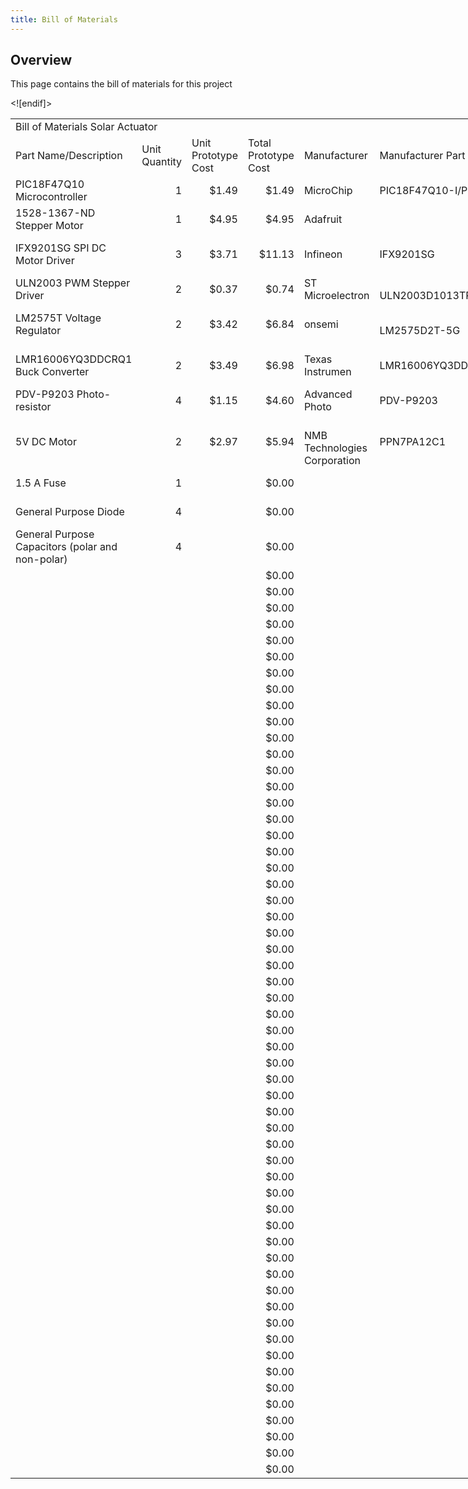 ```yaml
---
title: Bill of Materials
---
```

## Overview
This page contains the bill of materials for this project 



<html xmlns:v="urn:schemas-microsoft-com:vml"
xmlns:o="urn:schemas-microsoft-com:office:office"
xmlns:x="urn:schemas-microsoft-com:office:excel"
xmlns="http://www.w3.org/TR/REC-html40">

<head>
<meta http-equiv=Content-Type content="text/html; charset=windows-1252">
<meta name=ProgId content=Excel.Sheet>
<meta name=Generator content="Microsoft Excel 15">
<link id=Main-File rel=Main-File
href="../Bill%20of%20Materials%20Solar%20Actuator.htm">
<link rel=File-List href=filelist.xml>
<link rel=Stylesheet href=stylesheet.css>
<style>
<!--table
	{mso-displayed-decimal-separator:"\.";
	mso-displayed-thousand-separator:"\,";}
@page
	{margin:.75in .7in .75in .7in;
	mso-header-margin:.3in;
	mso-footer-margin:.3in;}
-->
</style>
<![if !supportTabStrip]><script language="JavaScript">
<!--
function fnUpdateTabs()
 {
  if (parent.window.g_iIEVer>=4) {
   if (parent.document.readyState=="complete"
    && parent.frames['frTabs'].document.readyState=="complete")
   parent.fnSetActiveSheet(0);
  else
   window.setTimeout("fnUpdateTabs();",150);
 }
}

if (window.name!="frSheet")
 window.location.replace("../Bill%20of%20Materials%20Solar%20Actuator.htm");
else
 fnUpdateTabs();
//-->
</script>
<![endif]>
</head>

<body link="#0563C1" vlink="#954F72">

<table border=0 cellpadding=0 cellspacing=0 width=2262 style='border-collapse:
 collapse;table-layout:fixed;width:1697pt'>
 <col width=341 style='mso-width-source:userset;mso-width-alt:12117;width:256pt'>
 <col width=80 style='mso-width-source:userset;mso-width-alt:2844;width:60pt'>
 <col width=116 style='mso-width-source:userset;mso-width-alt:4124;width:87pt'>
 <col width=122 style='mso-width-source:userset;mso-width-alt:4323;width:91pt'>
 <col width=80 style='mso-width-source:userset;mso-width-alt:2844;width:60pt'>
 <col width=146 style='mso-width-source:userset;mso-width-alt:5205;width:110pt'>
 <col width=553 style='mso-width-source:userset;mso-width-alt:19655;width:415pt'>
 <col width=116 style='mso-width-source:userset;mso-width-alt:4124;width:87pt'>
 <col width=66 style='mso-width-source:userset;mso-width-alt:2360;width:50pt'>
 <col width=144 style='mso-width-source:userset;mso-width-alt:5120;width:108pt'>
 <col width=61 style='mso-width-source:userset;mso-width-alt:2161;width:46pt'>
 <col width=80 style='mso-width-source:userset;mso-width-alt:2844;width:60pt'>
 <col width=67 style='mso-width-source:userset;mso-width-alt:2389;width:50pt'>
 <col width=50 style='mso-width-source:userset;mso-width-alt:1763;width:37pt'>
 <col width=240 style='mso-width-source:userset;mso-width-alt:8533;width:180pt'>
 <tr height=21 style='mso-height-source:userset;height:15.75pt'>
  <td colspan=15 height=21 class=xl77 width=2262 style='height:15.75pt;
  width:1697pt'>Bill of Materials Solar Actuator</td>
 </tr>
 <tr height=21 style='mso-height-source:userset;height:15.75pt'>
  <td height=21 class=xl65 style='height:15.75pt'>Part Name/Description</td>
  <td class=xl65>Unit Quantity</td>
  <td class=xl65>Unit Prototype Cost</td>
  <td class=xl65>Total Prototype Cost</td>
  <td class=xl65>Manufacturer</td>
  <td class=xl65>Manufacturer Part #</td>
  <td class=xl65>Vendor Link</td>
  <td class=xl65>Datasheet Link</td>
  <td class=xl65>Supplier</td>
  <td class=xl65>Supplier Part #</td>
  <td class=xl65># Ordered</td>
  <td class=xl65>Date Ordered</td>
  <td class=xl65># Received</td>
  <td class=xl65>Surplus</td>
  <td class=xl65>Schematic Reference Designators</td>
 </tr>
 <tr height=21 style='mso-height-source:userset;height:15.75pt'>
  <td height=21 class=xl66 style='height:15.75pt'>PIC18F47Q10 Microcontroller</td>
  <td class=xl67 align=right>1</td>
  <td class=xl68 align=right>$1.49</td>
  <td class=xl68 align=right>$1.49</td>
  <td class=xl66>MicroChip</td>
  <td class=xl66>PIC18F47Q10-I/PT</td>
  <td>https://www.digikey.com/en/products/detail/microchip-technology/PIC18F47Q10-I-PT/10187786</td>
  <td class=xl70><a
  href="https://ww1.microchip.com/downloads/en/DeviceDoc/PIC18F27-47Q10-Data-Sheet-40002043E.pdf"
  target="_parent">https://ww1.microchip.co<span style='display:none'>m/downloads/en/DeviceDoc/PIC18F27-47Q10-Data-Sheet-40002043E.pdf</span></a></td>
  <td class=xl66>Digikey</td>
  <td class=xl66>PIC18F47Q10-I/PT-ND</td>
  <td class=xl66 align=right>2</td>
  <td class=xl69>TBD</td>
  <td class=xl66>TBD</td>
  <td class=xl67>TBD</td>
  <td class=xl66>U4</td>
 </tr>
 <tr height=21 style='mso-height-source:userset;height:15.75pt'>
  <td height=21 class=xl66 style='height:15.75pt'>1528-1367-ND Stepper Motor</td>
  <td class=xl67 align=right>1</td>
  <td class=xl68 align=right>$4.95</td>
  <td class=xl68 align=right>$4.95</td>
  <td class=xl72>Adafruit</td>
  <td class=xl66 align=right>918</td>
  <td class=xl71 width=553 style='width:415pt'>https://www.digikey.com/en/products/detail/adafruit-industries-llc/918/5629415?s=N4IgTCBcDaIIwFYwA4C0cDMA2A7KgcgCIgC6AvkA</td>
  <td class=xl70><a
  href="https://mm.digikey.com/Volume0/opasdata/d220001/medias/docus/1861/918_Web.pdf"
  target="_parent">https://mm.digikey.com/<span style='display:none'>Volume0/opasdata/d220001/medias/docus/1861/918_Web.pdf</span></a></td>
  <td class=xl72>Digikey</td>
  <td class=xl72>1528-1367-ND</td>
  <td class=xl66 align=right>1</td>
  <td class=xl73>TBD</td>
  <td class=xl72>TBD</td>
  <td class=xl72>TBD</td>
  <td class=xl72>P4</td>
 </tr>
 <tr height=21 style='mso-height-source:userset;height:15.75pt'>
  <td height=21 class=xl72 style='height:15.75pt'>IFX9201SG SPI DC Motor Driver</td>
  <td class=xl67 align=right>3</td>
  <td class=xl68 align=right>$3.71</td>
  <td class=xl68 align=right>$11.13</td>
  <td class=xl72>Infineon</td>
  <td class=xl72>IFX9201SG</td>
  <td class=xl71 width=553 style='width:415pt'>https://www.digikey.com/en/products/detail/infineon-technologies/IFX9201SGAUMA1/5415542?s=N4IgTCBcDaIJIDEAaBOMAGAjAZQOIgF0BfIA</td>
  <td class=xl70><a
  href="https://www.infineon.com/dgdl/Infineon-IFX9201SG-DS-v01_01-EN.pdf?fileId=5546d4624cb7f111014d2e8916795dea&amp;ack=t"
  target="_parent">https://www.infineon.co<span style='display:none'>m/dgdl/Infineon-IFX9201SG-DS-v01_01-EN.pdf?fileId=5546d4624cb7f111014d2e8916795dea&amp;ack=t</span></a></td>
  <td class=xl72>Digikey</td>
  <td class=xl74 width=144 style='width:108pt'>	<br>
    IFX9201SGAUMA1TR-ND</td>
  <td class=xl66 align=right>3</td>
  <td class=xl73>TBD</td>
  <td class=xl72>TBD</td>
  <td class=xl72>TBD</td>
  <td class=xl72>U1</td>
 </tr>
 <tr height=21 style='mso-height-source:userset;height:15.75pt'>
  <td height=21 class=xl72 style='height:15.75pt'>ULN2003 PWM Stepper Driver</td>
  <td class=xl67 align=right>2</td>
  <td class=xl68 align=right>$0.37</td>
  <td class=xl68 align=right>$0.74</td>
  <td class=xl72>ST Microelectron<span style='display:none'>ics</span></td>
  <td class=xl74 width=146 style='width:110pt'>	<br>
    ULN2003D1013TR</td>
  <td>https://www.digikey.com/en/products/detail/stmicroelectronics/ULN2003D1013TR/599284</td>
  <td class=xl70><a
  href="https://www.st.com/content/ccc/resource/technical/document/datasheet/f3/6e/c8/64/4d/b3/4e/38/CD00001244.pdf/files/CD00001244.pdf/jcr:content/translations/en.CD00001244.pdf"
  target="_parent">https://www.st.com/cont<span style='display:none'>ent/ccc/resource/technical/document/datasheet/f3/6e/c8/64/4d/b3/4e/38/CD00001244.pdf/files/CD00001244.pdf/jcr:content/translations/en.CD00001244.pdf</span></a></td>
  <td class=xl72>Digikey</td>
  <td class=xl72>497-2345-2-ND</td>
  <td class=xl66 align=right>2</td>
  <td class=xl73>TBD</td>
  <td class=xl72>TDB</td>
  <td class=xl72>TBD</td>
  <td class=xl66></td>
 </tr>
 <tr height=21 style='mso-height-source:userset;height:15.75pt'>
  <td height=21 class=xl72 style='height:15.75pt'>LM2575T Voltage Regulator</td>
  <td class=xl67 align=right>2</td>
  <td class=xl68 align=right>$3.42</td>
  <td class=xl68 align=right>$6.84</td>
  <td class=xl72>onsemi</td>
  <td class=xl74 width=146 style='width:110pt'>	<br>
    LM2575D2T-5G</td>
  <td>https://www.digikey.com/en/products/detail/onsemi/LM2575D2T-5G/1476689</td>
  <td class=xl70><a href="https://www.onsemi.com/pdf/datasheet/lm2575-d.pdf"
  target="_parent">https://www.onsemi.com<span style='display:none'>/pdf/datasheet/lm2575-d.pdf</span></a></td>
  <td class=xl72>Digikey</td>
  <td class=xl74 width=144 style='width:108pt'>	<br>
    LM2575D2T-5GOS-ND</td>
  <td class=xl66 align=right>2</td>
  <td class=xl73>TBD</td>
  <td class=xl72>TBD</td>
  <td class=xl72>TBD</td>
  <td class=xl72>U3</td>
 </tr>
 <tr height=21 style='mso-height-source:userset;height:15.75pt'>
  <td height=21 class=xl72 style='height:15.75pt'>LMR16006YQ3DDCRQ1 Buck
  Converter</td>
  <td class=xl67 align=right>2</td>
  <td class=xl68 align=right>$3.49</td>
  <td class=xl68 align=right>$6.98</td>
  <td class=xl72>Texas Instrumen<span style='display:none'>ts</span></td>
  <td class=xl72>LMR16006YQ3DDCRQ1</td>
  <td class=xl71 width=553 style='width:415pt'>https://www.digikey.com/en/products/detail/texas-instruments/LMR16006YQ3DDCRQ1/5395814?s=N4IgTCBcDaIDIFkBKBGAbABg2gmgRQGYARIgYSTxRAF0BfIA</td>
  <td class=xl70><a
  href="https://www.ti.com/general/docs/suppproductinfo.tsp?distId=10&amp;gotoUrl=https%3A%2F%2Fwww.ti.com%2Flit%2Fgpn%2Flmr16006y-q1"
  target="_parent">https://www.ti.com/gener<span style='display:none'>al/docs/suppproductinfo.tsp?distId=10&amp;gotoUrl=https%3A%2F%2Fwww.ti.com%2Flit%2Fgpn%2Flmr16006y-q1</span></a></td>
  <td class=xl72>Digikey</td>
  <td class=xl74 width=144 style='width:108pt'>	<br>
    296-42514-2-ND</td>
  <td class=xl66 align=right>2</td>
  <td class=xl73>TBD</td>
  <td class=xl72>TBD</td>
  <td class=xl72>TBD</td>
  <td class=xl66>S1</td>
 </tr>
 <tr height=21 style='mso-height-source:userset;height:15.75pt'>
  <td height=21 class=xl72 style='height:15.75pt'>PDV-P9203 Photo-resistor</td>
  <td class=xl67 align=right>4</td>
  <td class=xl68 align=right>$1.15</td>
  <td class=xl68 align=right>$4.60</td>
  <td class=xl72>Advanced Photo<span style='display:none'>nix</span></td>
  <td class=xl72>PDV-P9203</td>
  <td class=xl71 width=553 style='width:415pt'>https://www.digikey.com/en/products/detail/advanced-photonix/PDV-P9203/480628?s=N4IgTCBcDaIAoBEBqBaOBOMAGAzCAugL5A</td>
  <td class=xl70><a
  href="https://www.advancedphotonix.com/wp-content/uploads/2015/07/DS-PDV-P9203.pdf"
  target="_parent">https://www.advancedph<span style='display:none'>otonix.com/wp-content/uploads/2015/07/DS-PDV-P9203.pdf</span></a></td>
  <td class=xl72>Digikey</td>
  <td class=xl74 width=144 style='width:108pt'>	<br>
    PDV-P9203-ND</td>
  <td class=xl66 align=right>4</td>
  <td class=xl73>TBD</td>
  <td class=xl72>TBD</td>
  <td class=xl72>TBD</td>
  <td class=xl66></td>
 </tr>
 <tr height=21 style='mso-height-source:userset;height:15.75pt'>
  <td height=21 class=xl72 style='height:15.75pt'>5V DC Motor</td>
  <td class=xl67 align=right>2</td>
  <td class=xl68 align=right>$2.97</td>
  <td class=xl68 align=right>$5.94</td>
  <td class=xl75 width=80 style='width:60pt'>	<br>
    NMB Technologies Corporation</td>
  <td class=xl72>PPN7PA12C1</td>
  <td class=xl71 width=553 style='width:415pt'>https://www.digikey.com/en/products/detail/nmb-technologies-corporation/PPN7PA12C1/2417079</td>
  <td class=xl70><a
  href="https://mm.digikey.com/Volume0/opasdata/d220001/medias/docus/6448/ppn7%20Datasheet.pdf"
  target="_parent">https://mm.digikey.com/<span style='display:none'>Volume0/opasdata/d220001/medias/docus/6448/ppn7%20Datasheet.pdf</span></a></td>
  <td class=xl72>Digikey</td>
  <td class=xl75 width=144 style='width:108pt'>	<br>
    942-PPN7PA12C1-ND</td>
  <td class=xl72 align=right>2</td>
  <td class=xl73>TBD</td>
  <td class=xl72>TBD</td>
  <td class=xl76>TBD</td>
  <td></td>
 </tr>
 <tr height=21 style='mso-height-source:userset;height:15.75pt'>
  <td height=21 class=xl72 style='height:15.75pt'>1.5 A Fuse</td>
  <td class=xl67 align=right>1</td>
  <td class=xl68></td>
  <td class=xl68 align=right>$0.00</td>
  <td colspan=4 style='mso-ignore:colspan'></td>
  <td class=xl72>Peralta 109</td>
  <td colspan=2 style='mso-ignore:colspan'></td>
  <td class=xl69></td>
  <td></td>
  <td class=xl67 align=right>-1</td>
  <td></td>
 </tr>
 <tr height=21 style='mso-height-source:userset;height:15.75pt'>
  <td height=21 class=xl72 style='height:15.75pt'>General Purpose Diode</td>
  <td class=xl67 align=right>4</td>
  <td class=xl68></td>
  <td class=xl68 align=right>$0.00</td>
  <td colspan=4 style='mso-ignore:colspan'></td>
  <td class=xl72>Peralta 109</td>
  <td colspan=2 style='mso-ignore:colspan'></td>
  <td class=xl69></td>
  <td></td>
  <td class=xl67 align=right>-4</td>
  <td></td>
 </tr>
 <tr height=21 style='mso-height-source:userset;height:15.75pt'>
  <td height=21 class=xl66 style='height:15.75pt'>General Purpose Capacitors
  (polar and non-polar)</td>
  <td class=xl67 align=right>4</td>
  <td class=xl68></td>
  <td class=xl68 align=right>$0.00</td>
  <td colspan=4 style='mso-ignore:colspan'></td>
  <td class=xl72>Peralta 109</td>
  <td colspan=2 style='mso-ignore:colspan'></td>
  <td class=xl69></td>
  <td></td>
  <td class=xl67 align=right>-4</td>
  <td></td>
 </tr>
 <tr height=21 style='mso-height-source:userset;height:15.75pt'>
  <td height=21 style='height:15.75pt'></td>
  <td class=xl67></td>
  <td class=xl68></td>
  <td class=xl68 align=right>$0.00</td>
  <td colspan=7 style='mso-ignore:colspan'></td>
  <td class=xl69></td>
  <td></td>
  <td class=xl67 align=right>0</td>
  <td></td>
 </tr>
 <tr height=21 style='mso-height-source:userset;height:15.75pt'>
  <td height=21 style='height:15.75pt'></td>
  <td class=xl67></td>
  <td class=xl68></td>
  <td class=xl68 align=right>$0.00</td>
  <td colspan=7 style='mso-ignore:colspan'></td>
  <td class=xl69></td>
  <td></td>
  <td class=xl67 align=right>0</td>
  <td></td>
 </tr>
 <tr height=21 style='mso-height-source:userset;height:15.75pt'>
  <td height=21 style='height:15.75pt'></td>
  <td class=xl67></td>
  <td class=xl68></td>
  <td class=xl68 align=right>$0.00</td>
  <td colspan=7 style='mso-ignore:colspan'></td>
  <td class=xl69></td>
  <td></td>
  <td class=xl67 align=right>0</td>
  <td></td>
 </tr>
 <tr height=21 style='mso-height-source:userset;height:15.75pt'>
  <td height=21 style='height:15.75pt'></td>
  <td class=xl67></td>
  <td class=xl68></td>
  <td class=xl68 align=right>$0.00</td>
  <td colspan=7 style='mso-ignore:colspan'></td>
  <td class=xl69></td>
  <td></td>
  <td class=xl67 align=right>0</td>
  <td></td>
 </tr>
 <tr height=21 style='mso-height-source:userset;height:15.75pt'>
  <td height=21 style='height:15.75pt'></td>
  <td class=xl67></td>
  <td class=xl68></td>
  <td class=xl68 align=right>$0.00</td>
  <td colspan=7 style='mso-ignore:colspan'></td>
  <td class=xl69></td>
  <td></td>
  <td class=xl67 align=right>0</td>
  <td></td>
 </tr>
 <tr height=21 style='mso-height-source:userset;height:15.75pt'>
  <td height=21 style='height:15.75pt'></td>
  <td class=xl67></td>
  <td class=xl68></td>
  <td class=xl68 align=right>$0.00</td>
  <td colspan=7 style='mso-ignore:colspan'></td>
  <td class=xl69></td>
  <td></td>
  <td class=xl67 align=right>0</td>
  <td></td>
 </tr>
 <tr height=21 style='mso-height-source:userset;height:15.75pt'>
  <td height=21 style='height:15.75pt'></td>
  <td class=xl67></td>
  <td class=xl68></td>
  <td class=xl68 align=right>$0.00</td>
  <td colspan=7 style='mso-ignore:colspan'></td>
  <td class=xl69></td>
  <td></td>
  <td class=xl67 align=right>0</td>
  <td></td>
 </tr>
 <tr height=21 style='mso-height-source:userset;height:15.75pt'>
  <td height=21 style='height:15.75pt'></td>
  <td class=xl67></td>
  <td class=xl68></td>
  <td class=xl68 align=right>$0.00</td>
  <td colspan=7 style='mso-ignore:colspan'></td>
  <td class=xl69></td>
  <td></td>
  <td class=xl67 align=right>0</td>
  <td></td>
 </tr>
 <tr height=21 style='mso-height-source:userset;height:15.75pt'>
  <td height=21 style='height:15.75pt'></td>
  <td class=xl67></td>
  <td class=xl68></td>
  <td class=xl68 align=right>$0.00</td>
  <td colspan=7 style='mso-ignore:colspan'></td>
  <td class=xl69></td>
  <td></td>
  <td class=xl67 align=right>0</td>
  <td></td>
 </tr>
 <tr height=21 style='mso-height-source:userset;height:15.75pt'>
  <td height=21 style='height:15.75pt'></td>
  <td class=xl67></td>
  <td class=xl68></td>
  <td class=xl68 align=right>$0.00</td>
  <td colspan=7 style='mso-ignore:colspan'></td>
  <td class=xl69></td>
  <td></td>
  <td class=xl67 align=right>0</td>
  <td></td>
 </tr>
 <tr height=21 style='mso-height-source:userset;height:15.75pt'>
  <td height=21 style='height:15.75pt'></td>
  <td class=xl67></td>
  <td class=xl68></td>
  <td class=xl68 align=right>$0.00</td>
  <td colspan=7 style='mso-ignore:colspan'></td>
  <td class=xl69></td>
  <td></td>
  <td class=xl67 align=right>0</td>
  <td></td>
 </tr>
 <tr height=21 style='mso-height-source:userset;height:15.75pt'>
  <td height=21 style='height:15.75pt'></td>
  <td class=xl67></td>
  <td class=xl68></td>
  <td class=xl68 align=right>$0.00</td>
  <td colspan=7 style='mso-ignore:colspan'></td>
  <td class=xl69></td>
  <td></td>
  <td class=xl67 align=right>0</td>
  <td></td>
 </tr>
 <tr height=21 style='mso-height-source:userset;height:15.75pt'>
  <td height=21 style='height:15.75pt'></td>
  <td class=xl67></td>
  <td class=xl68></td>
  <td class=xl68 align=right>$0.00</td>
  <td colspan=7 style='mso-ignore:colspan'></td>
  <td class=xl69></td>
  <td></td>
  <td class=xl67 align=right>0</td>
  <td></td>
 </tr>
 <tr height=21 style='mso-height-source:userset;height:15.75pt'>
  <td height=21 style='height:15.75pt'></td>
  <td class=xl67></td>
  <td class=xl68></td>
  <td class=xl68 align=right>$0.00</td>
  <td colspan=7 style='mso-ignore:colspan'></td>
  <td class=xl69></td>
  <td></td>
  <td class=xl67 align=right>0</td>
  <td></td>
 </tr>
 <tr height=21 style='mso-height-source:userset;height:15.75pt'>
  <td height=21 style='height:15.75pt'></td>
  <td class=xl67></td>
  <td class=xl68></td>
  <td class=xl68 align=right>$0.00</td>
  <td colspan=7 style='mso-ignore:colspan'></td>
  <td class=xl69></td>
  <td></td>
  <td class=xl67 align=right>0</td>
  <td></td>
 </tr>
 <tr height=21 style='mso-height-source:userset;height:15.75pt'>
  <td height=21 style='height:15.75pt'></td>
  <td class=xl67></td>
  <td class=xl68></td>
  <td class=xl68 align=right>$0.00</td>
  <td colspan=7 style='mso-ignore:colspan'></td>
  <td class=xl69></td>
  <td></td>
  <td class=xl67 align=right>0</td>
  <td></td>
 </tr>
 <tr height=21 style='mso-height-source:userset;height:15.75pt'>
  <td height=21 style='height:15.75pt'></td>
  <td class=xl67></td>
  <td class=xl68></td>
  <td class=xl68 align=right>$0.00</td>
  <td colspan=7 style='mso-ignore:colspan'></td>
  <td class=xl69></td>
  <td></td>
  <td class=xl67 align=right>0</td>
  <td></td>
 </tr>
 <tr height=21 style='mso-height-source:userset;height:15.75pt'>
  <td height=21 style='height:15.75pt'></td>
  <td class=xl67></td>
  <td class=xl68></td>
  <td class=xl68 align=right>$0.00</td>
  <td colspan=7 style='mso-ignore:colspan'></td>
  <td class=xl69></td>
  <td></td>
  <td class=xl67 align=right>0</td>
  <td></td>
 </tr>
 <tr height=21 style='mso-height-source:userset;height:15.75pt'>
  <td height=21 style='height:15.75pt'></td>
  <td class=xl67></td>
  <td class=xl68></td>
  <td class=xl68 align=right>$0.00</td>
  <td colspan=7 style='mso-ignore:colspan'></td>
  <td class=xl69></td>
  <td></td>
  <td class=xl67 align=right>0</td>
  <td></td>
 </tr>
 <tr height=21 style='mso-height-source:userset;height:15.75pt'>
  <td height=21 style='height:15.75pt'></td>
  <td class=xl67></td>
  <td class=xl68></td>
  <td class=xl68 align=right>$0.00</td>
  <td colspan=7 style='mso-ignore:colspan'></td>
  <td class=xl69></td>
  <td></td>
  <td class=xl67 align=right>0</td>
  <td></td>
 </tr>
 <tr height=21 style='mso-height-source:userset;height:15.75pt'>
  <td height=21 style='height:15.75pt'></td>
  <td class=xl67></td>
  <td class=xl68></td>
  <td class=xl68 align=right>$0.00</td>
  <td colspan=7 style='mso-ignore:colspan'></td>
  <td class=xl69></td>
  <td></td>
  <td class=xl67 align=right>0</td>
  <td></td>
 </tr>
 <tr height=21 style='mso-height-source:userset;height:15.75pt'>
  <td height=21 style='height:15.75pt'></td>
  <td class=xl67></td>
  <td class=xl68></td>
  <td class=xl68 align=right>$0.00</td>
  <td colspan=7 style='mso-ignore:colspan'></td>
  <td class=xl69></td>
  <td></td>
  <td class=xl67 align=right>0</td>
  <td></td>
 </tr>
 <tr height=21 style='mso-height-source:userset;height:15.75pt'>
  <td height=21 style='height:15.75pt'></td>
  <td class=xl67></td>
  <td class=xl68></td>
  <td class=xl68 align=right>$0.00</td>
  <td colspan=7 style='mso-ignore:colspan'></td>
  <td class=xl69></td>
  <td></td>
  <td class=xl67 align=right>0</td>
  <td></td>
 </tr>
 <tr height=21 style='mso-height-source:userset;height:15.75pt'>
  <td height=21 style='height:15.75pt'></td>
  <td class=xl67></td>
  <td class=xl68></td>
  <td class=xl68 align=right>$0.00</td>
  <td colspan=7 style='mso-ignore:colspan'></td>
  <td class=xl69></td>
  <td></td>
  <td class=xl67 align=right>0</td>
  <td></td>
 </tr>
 <tr height=18 style='height:13.2pt'>
  <td height=18 style='height:13.2pt'></td>
  <td class=xl67></td>
  <td class=xl68></td>
  <td class=xl68 align=right>$0.00</td>
  <td colspan=7 style='mso-ignore:colspan'></td>
  <td class=xl69></td>
  <td></td>
  <td class=xl67 align=right>0</td>
  <td></td>
 </tr>
 <tr height=18 style='height:13.2pt'>
  <td height=18 style='height:13.2pt'></td>
  <td class=xl67></td>
  <td class=xl68></td>
  <td class=xl68 align=right>$0.00</td>
  <td colspan=7 style='mso-ignore:colspan'></td>
  <td class=xl69></td>
  <td></td>
  <td class=xl67 align=right>0</td>
  <td></td>
 </tr>
 <tr height=18 style='height:13.2pt'>
  <td height=18 style='height:13.2pt'></td>
  <td class=xl67></td>
  <td class=xl68></td>
  <td class=xl68 align=right>$0.00</td>
  <td colspan=7 style='mso-ignore:colspan'></td>
  <td class=xl69></td>
  <td></td>
  <td class=xl67 align=right>0</td>
  <td></td>
 </tr>
 <tr height=18 style='height:13.2pt'>
  <td height=18 style='height:13.2pt'></td>
  <td class=xl67></td>
  <td class=xl68></td>
  <td class=xl68 align=right>$0.00</td>
  <td colspan=7 style='mso-ignore:colspan'></td>
  <td class=xl69></td>
  <td></td>
  <td class=xl67 align=right>0</td>
  <td></td>
 </tr>
 <tr height=18 style='height:13.2pt'>
  <td height=18 style='height:13.2pt'></td>
  <td class=xl67></td>
  <td class=xl68></td>
  <td class=xl68 align=right>$0.00</td>
  <td colspan=7 style='mso-ignore:colspan'></td>
  <td class=xl69></td>
  <td></td>
  <td class=xl67 align=right>0</td>
  <td></td>
 </tr>
 <tr height=18 style='height:13.2pt'>
  <td height=18 style='height:13.2pt'></td>
  <td class=xl67></td>
  <td class=xl68></td>
  <td class=xl68 align=right>$0.00</td>
  <td colspan=7 style='mso-ignore:colspan'></td>
  <td class=xl69></td>
  <td></td>
  <td class=xl67 align=right>0</td>
  <td></td>
 </tr>
 <tr height=18 style='height:13.2pt'>
  <td height=18 style='height:13.2pt'></td>
  <td class=xl67></td>
  <td class=xl68></td>
  <td class=xl68 align=right>$0.00</td>
  <td colspan=7 style='mso-ignore:colspan'></td>
  <td class=xl69></td>
  <td></td>
  <td class=xl67 align=right>0</td>
  <td></td>
 </tr>
 <tr height=18 style='height:13.2pt'>
  <td height=18 style='height:13.2pt'></td>
  <td class=xl67></td>
  <td class=xl68></td>
  <td class=xl68 align=right>$0.00</td>
  <td colspan=7 style='mso-ignore:colspan'></td>
  <td class=xl69></td>
  <td></td>
  <td class=xl67 align=right>0</td>
  <td></td>
 </tr>
 <tr height=18 style='height:13.2pt'>
  <td height=18 style='height:13.2pt'></td>
  <td class=xl67></td>
  <td class=xl68></td>
  <td class=xl68 align=right>$0.00</td>
  <td colspan=7 style='mso-ignore:colspan'></td>
  <td class=xl69></td>
  <td></td>
  <td class=xl67 align=right>0</td>
  <td></td>
 </tr>
 <tr height=18 style='height:13.2pt'>
  <td height=18 style='height:13.2pt'></td>
  <td class=xl67></td>
  <td class=xl68></td>
  <td class=xl68 align=right>$0.00</td>
  <td colspan=7 style='mso-ignore:colspan'></td>
  <td class=xl69></td>
  <td></td>
  <td class=xl67 align=right>0</td>
  <td></td>
 </tr>
 <tr height=18 style='height:13.2pt'>
  <td height=18 style='height:13.2pt'></td>
  <td class=xl67></td>
  <td class=xl68></td>
  <td class=xl68 align=right>$0.00</td>
  <td colspan=7 style='mso-ignore:colspan'></td>
  <td class=xl69></td>
  <td></td>
  <td class=xl67 align=right>0</td>
  <td></td>
 </tr>
 <tr height=18 style='height:13.2pt'>
  <td height=18 style='height:13.2pt'></td>
  <td class=xl67></td>
  <td class=xl68></td>
  <td class=xl68 align=right>$0.00</td>
  <td colspan=7 style='mso-ignore:colspan'></td>
  <td class=xl69></td>
  <td></td>
  <td class=xl67 align=right>0</td>
  <td></td>
 </tr>
 <tr height=18 style='height:13.2pt'>
  <td height=18 style='height:13.2pt'></td>
  <td class=xl67></td>
  <td class=xl68></td>
  <td class=xl68 align=right>$0.00</td>
  <td colspan=7 style='mso-ignore:colspan'></td>
  <td class=xl69></td>
  <td></td>
  <td class=xl67 align=right>0</td>
  <td></td>
 </tr>
 <tr height=18 style='height:13.2pt'>
  <td height=18 style='height:13.2pt'></td>
  <td class=xl67></td>
  <td class=xl68></td>
  <td class=xl68 align=right>$0.00</td>
  <td colspan=7 style='mso-ignore:colspan'></td>
  <td class=xl69></td>
  <td></td>
  <td class=xl67 align=right>0</td>
  <td></td>
 </tr>
 <tr height=18 style='height:13.2pt'>
  <td height=18 style='height:13.2pt'></td>
  <td class=xl67></td>
  <td class=xl68></td>
  <td class=xl68 align=right>$0.00</td>
  <td colspan=7 style='mso-ignore:colspan'></td>
  <td class=xl69></td>
  <td></td>
  <td class=xl67 align=right>0</td>
  <td></td>
 </tr>
 <tr height=18 style='height:13.2pt'>
  <td height=18 style='height:13.2pt'></td>
  <td class=xl67></td>
  <td class=xl68></td>
  <td class=xl68 align=right>$0.00</td>
  <td colspan=7 style='mso-ignore:colspan'></td>
  <td class=xl69></td>
  <td></td>
  <td class=xl67 align=right>0</td>
  <td></td>
 </tr>
 <tr height=18 style='height:13.2pt'>
  <td height=18 style='height:13.2pt'></td>
  <td class=xl67></td>
  <td class=xl68></td>
  <td class=xl68 align=right>$0.00</td>
  <td colspan=7 style='mso-ignore:colspan'></td>
  <td class=xl69></td>
  <td></td>
  <td class=xl67 align=right>0</td>
  <td></td>
 </tr>
 <tr height=18 style='height:13.2pt'>
  <td height=18 style='height:13.2pt'></td>
  <td class=xl67></td>
  <td class=xl68></td>
  <td class=xl68 align=right>$0.00</td>
  <td colspan=7 style='mso-ignore:colspan'></td>
  <td class=xl69></td>
  <td></td>
  <td class=xl67 align=right>0</td>
  <td></td>
 </tr>
 <tr height=18 style='height:13.2pt'>
  <td height=18 style='height:13.2pt'></td>
  <td class=xl67></td>
  <td class=xl68></td>
  <td class=xl68 align=right>$0.00</td>
  <td colspan=7 style='mso-ignore:colspan'></td>
  <td class=xl69></td>
  <td></td>
  <td class=xl67 align=right>0</td>
  <td></td>
 </tr>
 <tr height=18 style='height:13.2pt'>
  <td height=18 style='height:13.2pt'></td>
  <td class=xl67></td>
  <td class=xl68></td>
  <td class=xl68 align=right>$0.00</td>
  <td colspan=7 style='mso-ignore:colspan'></td>
  <td class=xl69></td>
  <td></td>
  <td class=xl67 align=right>0</td>
  <td></td>
 </tr>
 <tr height=18 style='height:13.2pt'>
  <td height=18 style='height:13.2pt'></td>
  <td class=xl67></td>
  <td class=xl68></td>
  <td class=xl68 align=right>$0.00</td>
  <td colspan=7 style='mso-ignore:colspan'></td>
  <td class=xl69></td>
  <td></td>
  <td class=xl67 align=right>0</td>
  <td></td>
 </tr>
 <tr height=18 style='height:13.2pt'>
  <td height=18 style='height:13.2pt'></td>
  <td class=xl67></td>
  <td class=xl68></td>
  <td class=xl68 align=right>$0.00</td>
  <td colspan=7 style='mso-ignore:colspan'></td>
  <td class=xl69></td>
  <td></td>
  <td class=xl67 align=right>0</td>
  <td></td>
 </tr>
 <tr height=18 style='height:13.2pt'>
  <td height=18 style='height:13.2pt'></td>
  <td class=xl67></td>
  <td class=xl68></td>
  <td class=xl68 align=right>$0.00</td>
  <td colspan=7 style='mso-ignore:colspan'></td>
  <td class=xl69></td>
  <td></td>
  <td class=xl67 align=right>0</td>
  <td></td>
 </tr>
 <tr height=18 style='height:13.2pt'>
  <td height=18 style='height:13.2pt'></td>
  <td class=xl67></td>
  <td class=xl68></td>
  <td class=xl68 align=right>$0.00</td>
  <td colspan=7 style='mso-ignore:colspan'></td>
  <td class=xl69></td>
  <td></td>
  <td class=xl67 align=right>0</td>
  <td></td>
 </tr>
 <tr height=18 style='height:13.2pt'>
  <td height=18 style='height:13.2pt'></td>
  <td class=xl67></td>
  <td class=xl68></td>
  <td class=xl68 align=right>$0.00</td>
  <td colspan=7 style='mso-ignore:colspan'></td>
  <td class=xl69></td>
  <td></td>
  <td class=xl67 align=right>0</td>
  <td></td>
 </tr>
 <tr height=18 style='height:13.2pt'>
  <td height=18 style='height:13.2pt'></td>
  <td class=xl67></td>
  <td class=xl68></td>
  <td class=xl68 align=right>$0.00</td>
  <td colspan=7 style='mso-ignore:colspan'></td>
  <td class=xl69></td>
  <td></td>
  <td class=xl67 align=right>0</td>
  <td></td>
 </tr>
 <tr height=18 style='height:13.2pt'>
  <td height=18 style='height:13.2pt'></td>
  <td class=xl67></td>
  <td class=xl68></td>
  <td class=xl68 align=right>$0.00</td>
  <td colspan=7 style='mso-ignore:colspan'></td>
  <td class=xl69></td>
  <td></td>
  <td class=xl67 align=right>0</td>
  <td></td>
 </tr>
 <tr height=18 style='height:13.2pt'>
  <td height=18 style='height:13.2pt'></td>
  <td class=xl67></td>
  <td class=xl68></td>
  <td class=xl68 align=right>$0.00</td>
  <td colspan=7 style='mso-ignore:colspan'></td>
  <td class=xl69></td>
  <td></td>
  <td class=xl67 align=right>0</td>
  <td></td>
 </tr>
 <tr height=18 style='height:13.2pt'>
  <td height=18 style='height:13.2pt'></td>
  <td class=xl67></td>
  <td class=xl68></td>
  <td class=xl68 align=right>$0.00</td>
  <td colspan=7 style='mso-ignore:colspan'></td>
  <td class=xl69></td>
  <td></td>
  <td class=xl67 align=right>0</td>
  <td></td>
 </tr>
 <tr height=18 style='height:13.2pt'>
  <td height=18 style='height:13.2pt'></td>
  <td class=xl67></td>
  <td class=xl68></td>
  <td class=xl68 align=right>$0.00</td>
  <td colspan=7 style='mso-ignore:colspan'></td>
  <td class=xl69></td>
  <td></td>
  <td class=xl67 align=right>0</td>
  <td></td>
 </tr>
 <tr height=18 style='height:13.2pt'>
  <td height=18 style='height:13.2pt'></td>
  <td class=xl67></td>
  <td class=xl68></td>
  <td class=xl68 align=right>$0.00</td>
  <td colspan=7 style='mso-ignore:colspan'></td>
  <td class=xl69></td>
  <td></td>
  <td class=xl67 align=right>0</td>
  <td></td>
 </tr>
 <tr height=18 style='height:13.2pt'>
  <td height=18 style='height:13.2pt'></td>
  <td class=xl67></td>
  <td class=xl68></td>
  <td class=xl68 align=right>$0.00</td>
  <td colspan=7 style='mso-ignore:colspan'></td>
  <td class=xl69></td>
  <td></td>
  <td class=xl67 align=right>0</td>
  <td></td>
 </tr>
 
 </tr>

</table>

</body>

</html>

